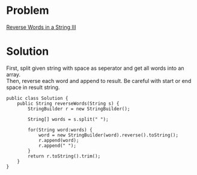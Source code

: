 # Problem
[Reverse Words in a String III](https://leetcode.com/problems/reverse-words-in-a-string-iii)

# Solution

First, split given string with space as seperator and get all words into an array.  
Then, reverse each word and append to result. Be careful with start or end space in result string.

```
public class Solution {
    public String reverseWords(String s) {
        StringBuilder r = new StringBuilder();
         
        String[] words = s.split(" ");
        
        for(String word:words) {
            word = new StringBuilder(word).reverse().toString();
            r.append(word);
            r.append(" ");
        }
        return r.toString().trim();
    }
}
```
